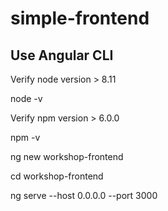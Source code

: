 # simple-frontend

## Use Angular CLI

Verify node version > 8.11

node -v

Verify npm version > 6.0.0

npm -v

ng new workshop-frontend

cd workshop-frontend

ng serve --host 0.0.0.0 --port 3000

